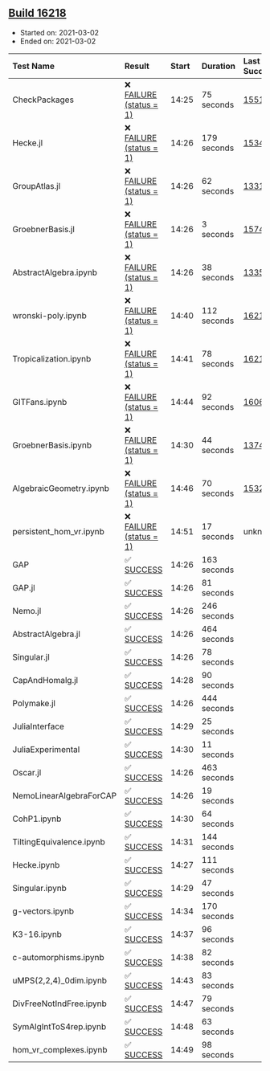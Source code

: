 ## [Build 16218](https://oscarci.mathematik.uni-kl.de/job/oscar/16218/)

* Started on: 2021-03-02
* Ended on: 2021-03-02

| Test Name    | Result | Start | Duration | Last Success | First Failure |
|:-------------|:-------|:------|:---------|:-------------|:--------------|
| CheckPackages | ❌ [FAILURE (status = 1)](https://oscarci.mathematik.uni-kl.de/job/oscar/16218/artifact/logs/build-16218/CheckPackages.log) | 14:25 | 75 seconds | [15514](https://oscarci.mathematik.uni-kl.de/job/oscar/15514/) | [15515](https://oscarci.mathematik.uni-kl.de/job/oscar/15515/) |
| Hecke.jl | ❌ [FAILURE (status = 1)](https://oscarci.mathematik.uni-kl.de/job/oscar/16218/artifact/logs/build-16218/Hecke.jl.log) | 14:26 | 179 seconds | [15344](https://oscarci.mathematik.uni-kl.de/job/oscar/15344/) | [15348](https://oscarci.mathematik.uni-kl.de/job/oscar/15348/) |
| GroupAtlas.jl | ❌ [FAILURE (status = 1)](https://oscarci.mathematik.uni-kl.de/job/oscar/16218/artifact/logs/build-16218/GroupAtlas.jl.log) | 14:26 | 62 seconds | [13311](https://oscarci.mathematik.uni-kl.de/job/oscar/13311/) | [13312](https://oscarci.mathematik.uni-kl.de/job/oscar/13312/) |
| GroebnerBasis.jl | ❌ [FAILURE (status = 1)](https://oscarci.mathematik.uni-kl.de/job/oscar/16218/artifact/logs/build-16218/GroebnerBasis.jl.log) | 14:26 | 3 seconds | [15745](https://oscarci.mathematik.uni-kl.de/job/oscar/15745/) | [15746](https://oscarci.mathematik.uni-kl.de/job/oscar/15746/) |
| AbstractAlgebra.ipynb | ❌ [FAILURE (status = 1)](https://oscarci.mathematik.uni-kl.de/job/oscar/16218/artifact/logs/build-16218/AbstractAlgebra.ipynb.log) | 14:26 | 38 seconds | [13355](https://oscarci.mathematik.uni-kl.de/job/oscar/13355/) | [13356](https://oscarci.mathematik.uni-kl.de/job/oscar/13356/) |
| wronski-poly.ipynb | ❌ [FAILURE (status = 1)](https://oscarci.mathematik.uni-kl.de/job/oscar/16218/artifact/logs/build-16218/wronski-poly.ipynb.log) | 14:40 | 112 seconds | [16216](https://oscarci.mathematik.uni-kl.de/job/oscar/16216/) | [16217](https://oscarci.mathematik.uni-kl.de/job/oscar/16217/) |
| Tropicalization.ipynb | ❌ [FAILURE (status = 1)](https://oscarci.mathematik.uni-kl.de/job/oscar/16218/artifact/logs/build-16218/Tropicalization.ipynb.log) | 14:41 | 78 seconds | [16216](https://oscarci.mathematik.uni-kl.de/job/oscar/16216/) | [16217](https://oscarci.mathematik.uni-kl.de/job/oscar/16217/) |
| GITFans.ipynb | ❌ [FAILURE (status = 1)](https://oscarci.mathematik.uni-kl.de/job/oscar/16218/artifact/logs/build-16218/GITFans.ipynb.log) | 14:44 | 92 seconds | [16068](https://oscarci.mathematik.uni-kl.de/job/oscar/16068/) | [16069](https://oscarci.mathematik.uni-kl.de/job/oscar/16069/) |
| GroebnerBasis.ipynb | ❌ [FAILURE (status = 1)](https://oscarci.mathematik.uni-kl.de/job/oscar/16218/artifact/logs/build-16218/GroebnerBasis.ipynb.log) | 14:30 | 44 seconds | [13748](https://oscarci.mathematik.uni-kl.de/job/oscar/13748/) | [13749](https://oscarci.mathematik.uni-kl.de/job/oscar/13749/) |
| AlgebraicGeometry.ipynb | ❌ [FAILURE (status = 1)](https://oscarci.mathematik.uni-kl.de/job/oscar/16218/artifact/logs/build-16218/AlgebraicGeometry.ipynb.log) | 14:46 | 70 seconds | [15322](https://oscarci.mathematik.uni-kl.de/job/oscar/15322/) | [15323](https://oscarci.mathematik.uni-kl.de/job/oscar/15323/) |
| persistent_hom_vr.ipynb | ❌ [FAILURE (status = 1)](https://oscarci.mathematik.uni-kl.de/job/oscar/16218/artifact/logs/build-16218/persistent_hom_vr.ipynb.log) | 14:51 | 17 seconds | unknown | unknown |
| GAP | ✅ [SUCCESS](https://oscarci.mathematik.uni-kl.de/job/oscar/16218/artifact/logs/build-16218/GAP.log) | 14:26 | 163 seconds |  |  |
| GAP.jl | ✅ [SUCCESS](https://oscarci.mathematik.uni-kl.de/job/oscar/16218/artifact/logs/build-16218/GAP.jl.log) | 14:26 | 81 seconds |  |  |
| Nemo.jl | ✅ [SUCCESS](https://oscarci.mathematik.uni-kl.de/job/oscar/16218/artifact/logs/build-16218/Nemo.jl.log) | 14:26 | 246 seconds |  |  |
| AbstractAlgebra.jl | ✅ [SUCCESS](https://oscarci.mathematik.uni-kl.de/job/oscar/16218/artifact/logs/build-16218/AbstractAlgebra.jl.log) | 14:26 | 464 seconds |  |  |
| Singular.jl | ✅ [SUCCESS](https://oscarci.mathematik.uni-kl.de/job/oscar/16218/artifact/logs/build-16218/Singular.jl.log) | 14:26 | 78 seconds |  |  |
| CapAndHomalg.jl | ✅ [SUCCESS](https://oscarci.mathematik.uni-kl.de/job/oscar/16218/artifact/logs/build-16218/CapAndHomalg.jl.log) | 14:28 | 90 seconds |  |  |
| Polymake.jl | ✅ [SUCCESS](https://oscarci.mathematik.uni-kl.de/job/oscar/16218/artifact/logs/build-16218/Polymake.jl.log) | 14:26 | 444 seconds |  |  |
| JuliaInterface | ✅ [SUCCESS](https://oscarci.mathematik.uni-kl.de/job/oscar/16218/artifact/logs/build-16218/JuliaInterface.log) | 14:29 | 25 seconds |  |  |
| JuliaExperimental | ✅ [SUCCESS](https://oscarci.mathematik.uni-kl.de/job/oscar/16218/artifact/logs/build-16218/JuliaExperimental.log) | 14:30 | 11 seconds |  |  |
| Oscar.jl | ✅ [SUCCESS](https://oscarci.mathematik.uni-kl.de/job/oscar/16218/artifact/logs/build-16218/Oscar.jl.log) | 14:26 | 463 seconds |  |  |
| NemoLinearAlgebraForCAP | ✅ [SUCCESS](https://oscarci.mathematik.uni-kl.de/job/oscar/16218/artifact/logs/build-16218/NemoLinearAlgebraForCAP.log) | 14:26 | 19 seconds |  |  |
| CohP1.ipynb | ✅ [SUCCESS](https://oscarci.mathematik.uni-kl.de/job/oscar/16218/artifact/logs/build-16218/CohP1.ipynb.log) | 14:30 | 64 seconds |  |  |
| TiltingEquivalence.ipynb | ✅ [SUCCESS](https://oscarci.mathematik.uni-kl.de/job/oscar/16218/artifact/logs/build-16218/TiltingEquivalence.ipynb.log) | 14:31 | 144 seconds |  |  |
| Hecke.ipynb | ✅ [SUCCESS](https://oscarci.mathematik.uni-kl.de/job/oscar/16218/artifact/logs/build-16218/Hecke.ipynb.log) | 14:27 | 111 seconds |  |  |
| Singular.ipynb | ✅ [SUCCESS](https://oscarci.mathematik.uni-kl.de/job/oscar/16218/artifact/logs/build-16218/Singular.ipynb.log) | 14:29 | 47 seconds |  |  |
| g-vectors.ipynb | ✅ [SUCCESS](https://oscarci.mathematik.uni-kl.de/job/oscar/16218/artifact/logs/build-16218/g-vectors.ipynb.log) | 14:34 | 170 seconds |  |  |
| K3-16.ipynb | ✅ [SUCCESS](https://oscarci.mathematik.uni-kl.de/job/oscar/16218/artifact/logs/build-16218/K3-16.ipynb.log) | 14:37 | 96 seconds |  |  |
| c-automorphisms.ipynb | ✅ [SUCCESS](https://oscarci.mathematik.uni-kl.de/job/oscar/16218/artifact/logs/build-16218/c-automorphisms.ipynb.log) | 14:38 | 82 seconds |  |  |
| uMPS(2,2,4)_0dim.ipynb | ✅ [SUCCESS](https://oscarci.mathematik.uni-kl.de/job/oscar/16218/artifact/logs/build-16218/uMPS-2-2-4-_0dim.ipynb.log) | 14:43 | 83 seconds |  |  |
| DivFreeNotIndFree.ipynb | ✅ [SUCCESS](https://oscarci.mathematik.uni-kl.de/job/oscar/16218/artifact/logs/build-16218/DivFreeNotIndFree.ipynb.log) | 14:47 | 79 seconds |  |  |
| SymAlgIntToS4rep.ipynb | ✅ [SUCCESS](https://oscarci.mathematik.uni-kl.de/job/oscar/16218/artifact/logs/build-16218/SymAlgIntToS4rep.ipynb.log) | 14:48 | 63 seconds |  |  |
| hom_vr_complexes.ipynb | ✅ [SUCCESS](https://oscarci.mathematik.uni-kl.de/job/oscar/16218/artifact/logs/build-16218/hom_vr_complexes.ipynb.log) | 14:49 | 98 seconds |  |  |

